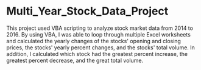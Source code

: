 # Multi_Year_Stock_Data_Project

This project used VBA scripting to analyze stock market data from 2014 to 2016. By using VBA, I was able to loop through multiple Excel worksheets and calculated the yearly changes of the stocks' opening and closing prices, the stocks' yearly percent changes, and the stocks' total volume. In addition, I calculated which stock had the greatest percent increase, the greatest percent decrease, and the great total volume.







